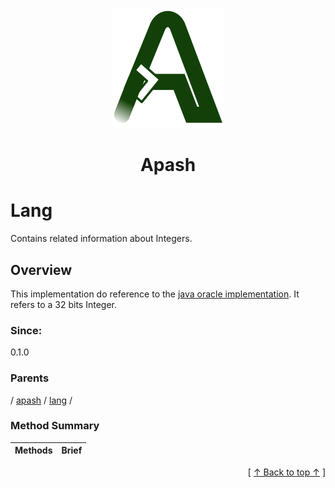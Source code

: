 
<div align='center' id='apash-top'>
  <a href='https://github.com/hastec-fr/apash'>
    <img alt='apash-logo' src='../../../../../../assets/apash-logo.svg'/>
  </a>

  # Apash
</div>

# Lang

Contains related information about Integers.

## Overview

This implementation do reference to the [java oracle implementation](https://docs.oracle.com/en/java/javase/21/docs/api/java.base/java/lang/Integer.html).
It refers to a 32 bits Integer.

### Since:
0.1.0

### Parents
<!-- apash.parentBegin -->
[](../../../.md) / [apash](../../apash.md) / [lang](../lang.md) / 
<!-- apash.parentEnd -->

### Method Summary
<!-- apash.summaryTableBegin -->
| Methods                  | Brief                                 |
|--------------------------|---------------------------------------|
<!-- apash.summaryTableEnd -->



  <div align='right'>[ <a href='#apash-top'>↑ Back to top ↑</a> ]</div>

